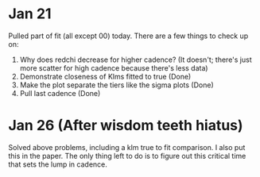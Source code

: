 # Jan 21

Pulled part of fit (all except 00) today. There are a few things to check up on:

1. Why does redchi decrease for higher cadence? (It doesn't; there's just more scatter for high cadence because there's less data)
2. Demonstrate closeness of Klms fitted to true (Done)
3. Make the plot separate the tiers like the sigma plots (Done)
4. Pull last cadence (Done)

# Jan 26 (After wisdom teeth hiatus)

Solved above problems, including a klm true to fit comparison. I also put this in the paper. The only thing left to do is to figure out this critical time that sets the lump in cadence.